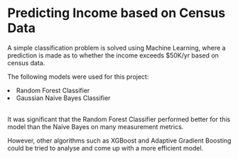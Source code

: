 <h1>Predicting Income based on Census Data</h1>
<p>A simple classification problem is solved using Machine Learning, where a prediction is made as to whether the income exceeds $50K/yr based on census data.</p>
<p>The following models were used for this project:</p>
<li>Random Forest Classifier</li>
<li>Gaussian Naive Bayes Classifier</li>
<br/>
<p>It was significant that the Random Forest Classifier performed better for this model than the Naive Bayes on many measurement metrics.</p>
<p>However, other algorithms such as XGBoost and Adaptive Gradient Boosting could be tried to analyse and come up with a more efficient model.</p>
